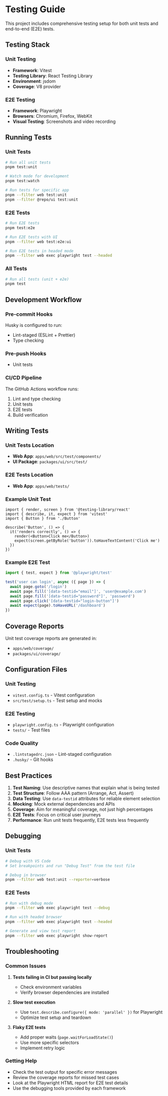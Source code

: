 # Testing Guide

This project includes comprehensive testing setup for both unit tests and end-to-end (E2E) tests.

## Testing Stack

### Unit Testing
- **Framework**: Vitest
- **Testing Library**: React Testing Library
- **Environment**: jsdom
- **Coverage**: V8 provider

### E2E Testing
- **Framework**: Playwright
- **Browsers**: Chromium, Firefox, WebKit
- **Visual Testing**: Screenshots and video recording

## Running Tests

### Unit Tests
```bash
# Run all unit tests
pnpm test:unit

# Watch mode for development
pnpm test:watch

# Run tests for specific app
pnpm --filter web test:unit
pnpm --filter @repo/ui test:unit
```

### E2E Tests
```bash
# Run E2E tests
pnpm test:e2e

# Run E2E tests with UI
pnpm --filter web test:e2e:ui

# Run E2E tests in headed mode
pnpm --filter web exec playwright test --headed
```

### All Tests
```bash
# Run all tests (unit + e2e)
pnpm test
```

## Development Workflow

### Pre-commit Hooks
Husky is configured to run:
- Lint-staged (ESLint + Prettier)
- Type checking

### Pre-push Hooks
- Unit tests

### CI/CD Pipeline
The GitHub Actions workflow runs:
1. Lint and type checking
2. Unit tests
3. E2E tests
4. Build verification

## Writing Tests

### Unit Tests Location
- **Web App**: `apps/web/src/test/components/`
- **UI Package**: `packages/ui/src/test/`

### E2E Tests Location
- **Web App**: `apps/web/tests/`

### Example Unit Test
```tsx
import { render, screen } from '@testing-library/react'
import { describe, it, expect } from 'vitest'
import { Button } from './Button'

describe('Button', () => {
  it('renders correctly', () => {
    render(<Button>Click me</Button>)
    expect(screen.getByRole('button')).toHaveTextContent('Click me')
  })
})
```

### Example E2E Test
```ts
import { test, expect } from '@playwright/test'

test('user can login', async ({ page }) => {
  await page.goto('/login')
  await page.fill('[data-testid="email"]', 'user@example.com')
  await page.fill('[data-testid="password"]', 'password')
  await page.click('[data-testid="login-button"]')
  await expect(page).toHaveURL('/dashboard')
})
```

## Coverage Reports

Unit test coverage reports are generated in:
- `apps/web/coverage/`
- `packages/ui/coverage/`

## Configuration Files

### Unit Testing
- `vitest.config.ts` - Vitest configuration
- `src/test/setup.ts` - Test setup and mocks

### E2E Testing
- `playwright.config.ts` - Playwright configuration
- `tests/` - Test files

### Code Quality
- `.lintstagedrc.json` - Lint-staged configuration
- `.husky/` - Git hooks

## Best Practices

1. **Test Naming**: Use descriptive names that explain what is being tested
2. **Test Structure**: Follow AAA pattern (Arrange, Act, Assert)
3. **Data Testing**: Use `data-testid` attributes for reliable element selection
4. **Mocking**: Mock external dependencies and APIs
5. **Coverage**: Aim for meaningful coverage, not just high percentages
6. **E2E Tests**: Focus on critical user journeys
7. **Performance**: Run unit tests frequently, E2E tests less frequently

## Debugging

### Unit Tests
```bash
# Debug with VS Code
# Set breakpoints and run "Debug Test" from the test file

# Debug in browser
pnpm --filter web test:unit --reporter=verbose
```

### E2E Tests
```bash
# Run with debug mode
pnpm --filter web exec playwright test --debug

# Run with headed browser
pnpm --filter web exec playwright test --headed

# Generate and view test report
pnpm --filter web exec playwright show-report
```

## Troubleshooting

### Common Issues

1. **Tests failing in CI but passing locally**
   - Check environment variables
   - Verify browser dependencies are installed

2. **Slow test execution**
   - Use `test.describe.configure({ mode: 'parallel' })` for Playwright
   - Optimize test setup and teardown

3. **Flaky E2E tests**
   - Add proper waits (`page.waitForLoadState()`)
   - Use more specific selectors
   - Implement retry logic

### Getting Help

- Check the test output for specific error messages
- Review the coverage reports for missed test cases
- Look at the Playwright HTML report for E2E test details
- Use the debugging tools provided by each framework